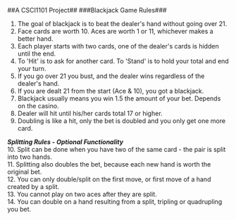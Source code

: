 ##A CSCI1101 Project##
###Blackjack Game Rules###
1. The goal of blackjack is to beat the dealer's hand without going over 21.  
2. Face cards are worth 10. Aces are worth 1 or 11, whichever makes a better hand.  
3. Each player starts with two cards, one of the dealer's cards is hidden until the end.  
4. To 'Hit' is to ask for another card. To 'Stand' is to hold your total and end your turn.  
5. If you go over 21 you bust, and the dealer wins regardless of the dealer's hand.  
6. If you are dealt 21 from the start (Ace & 10), you got a blackjack.  
7. Blackjack usually means you win 1.5 the amount of your bet. Depends on the casino.  
8. Dealer will hit until his/her cards total 17 or higher.  
9. Doubling is like a hit, only the bet is doubled and you only get one more card.    
  
***Splitting Rules - Optional Functionality***  
10. Split can be done when you have two of the same card - the pair is split into two hands.  
11. Splitting also doubles the bet, because each new hand is worth the original bet.  
12. You can only double/split on the first move, or first move of a hand created by a split.  
13. You cannot play on two aces after they are split.  
14. You can double on a hand resulting from a split, tripling or quadrupling you bet.  
